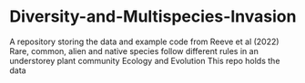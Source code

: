 # Diversity-and-Multispecies-Invasion
A repository storing the data and example code from Reeve et al (2022) Rare, common, alien and native species follow different rules in an understorey plant community Ecology and Evolution 
This repo holds the data
